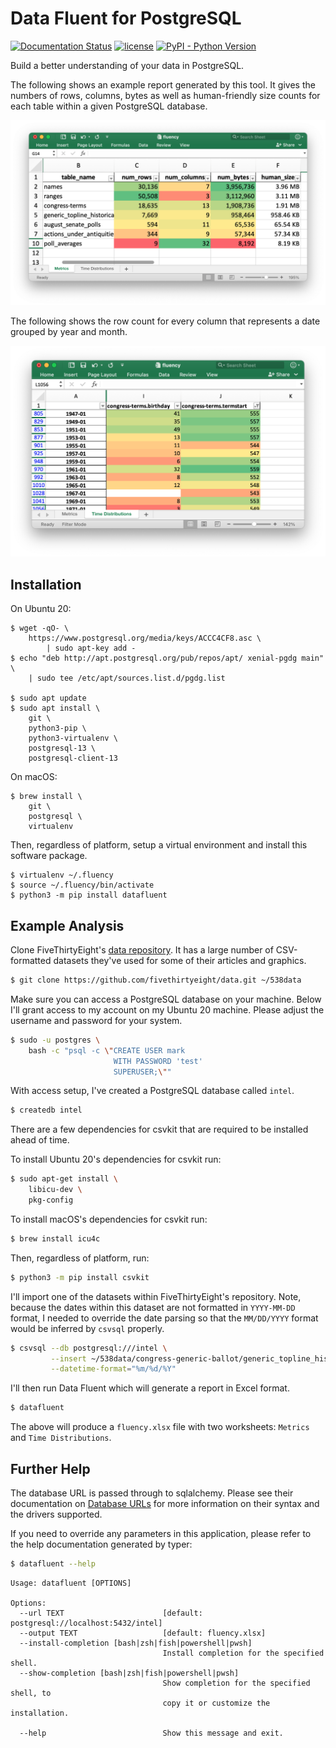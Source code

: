 # Data Fluent for PostgreSQL

[![Documentation Status](https://readthedocs.org/projects/datafluent/badge/?version=latest)](http://datafluent.readthedocs.io/en/latest/)
[![license](http://img.shields.io/badge/license-MIT-red.svg?style=flat)](http://opensource.org/licenses/MIT)
[![PyPI - Python Version](https://img.shields.io/pypi/pyversions/datafluent.svg)](https://pypi.org/project/datafluent/)

Build a better understanding of your data in PostgreSQL.

The following shows an example report generated by this tool. It gives the numbers of rows, columns, bytes as well as human-friendly size counts for each table within a given PostgreSQL database.

![The Metrics Report](https://github.com/marklit/datafluent_pg/raw/main/example.png)

The following shows the row count for every column that represents a date grouped by year and month.

![The Time Distribution Report](https://github.com/marklit/datafluent_pg/raw/main/example2.png)

## Installation

On Ubuntu 20:

```
$ wget -qO- \
    https://www.postgresql.org/media/keys/ACCC4CF8.asc \
        | sudo apt-key add -
$ echo "deb http://apt.postgresql.org/pub/repos/apt/ xenial-pgdg main" \
    | sudo tee /etc/apt/sources.list.d/pgdg.list

$ sudo apt update
$ sudo apt install \
    git \
    python3-pip \
    python3-virtualenv \
    postgresql-13 \
    postgresql-client-13
```

On macOS:

```
$ brew install \
    git \
    postgresql \
    virtualenv
```

Then, regardless of platform, setup a virtual environment and install this software package.

```
$ virtualenv ~/.fluency
$ source ~/.fluency/bin/activate
$ python3 -m pip install datafluent
```

## Example Analysis

Clone FiveThirtyEight's [data repository](https://data.fivethirtyeight.com/). It has a large number of CSV-formatted datasets they've used for some of their articles and graphics.

```bash
$ git clone https://github.com/fivethirtyeight/data.git ~/538data
```

Make sure you can access a PostgreSQL database on your machine. Below I'll grant access to my account on my Ubuntu 20 machine. Please adjust the username and password for your system.

```bash
$ sudo -u postgres \
    bash -c "psql -c \"CREATE USER mark
                       WITH PASSWORD 'test'
                       SUPERUSER;\""
```

With access setup, I've created a PostgreSQL database called ``intel``.

```bash
$ createdb intel
```

There are a few dependencies for csvkit that are required to be installed ahead of time.

To install Ubuntu 20's dependencies for csvkit run:

```bash
$ sudo apt-get install \
    libicu-dev \
    pkg-config
```

To install macOS's dependencies for csvkit run:

```bash
$ brew install icu4c
```

Then, regardless of platform, run:

```bash
$ python3 -m pip install csvkit
```

I'll import one of the datasets within FiveThirtyEight's repository. Note, because the dates within this dataset are not formatted in ```YYYY-MM-DD``` format, I needed to override the date parsing so that the ```MM/DD/YYYY``` format would be inferred by ``csvsql`` properly.

```bash
$ csvsql --db postgresql:///intel \
         --insert ~/538data/congress-generic-ballot/generic_topline_historical.csv \
         --datetime-format="%m/%d/%Y"
```

I'll then run Data Fluent which will generate a report in Excel format.

```bash
$ datafluent
```

The above will produce a ```fluency.xlsx``` file with two worksheets: ```Metrics``` and ```Time Distributions```.

## Further Help

The database URL is passed through to sqlalchemy. Please see their documentation on [Database URLs](https://docs.sqlalchemy.org/en/14/core/engines.html#database-urls) for more information on their syntax and the drivers supported.

If you need to override any parameters in this application, please refer to the help documentation generated by typer:

```bash
$ datafluent --help
```

```
Usage: datafluent [OPTIONS]

Options:
  --url TEXT                      [default: postgresql://localhost:5432/intel]
  --output TEXT                   [default: fluency.xlsx]
  --install-completion [bash|zsh|fish|powershell|pwsh]
                                  Install completion for the specified shell.
  --show-completion [bash|zsh|fish|powershell|pwsh]
                                  Show completion for the specified shell, to
                                  copy it or customize the installation.

  --help                          Show this message and exit.
```